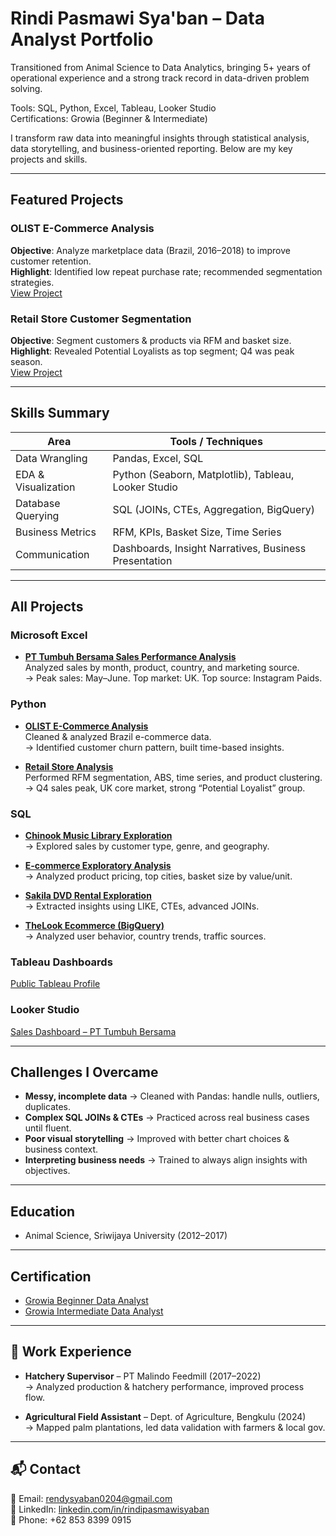 #  Rindi Pasmawi Sya'ban – Data Analyst Portfolio

 Transitioned from Animal Science to Data Analytics, bringing 5+ years of operational experience and a strong track record in data-driven problem solving.

 Tools: SQL, Python, Excel, Tableau, Looker Studio  
 Certifications: Growia (Beginner & Intermediate)  

I transform raw data into meaningful insights through statistical analysis, data storytelling, and business-oriented reporting. Below are my key projects and skills.

---

##  Featured Projects

### OLIST E-Commerce Analysis  
**Objective**: Analyze marketplace data (Brazil, 2016–2018) to improve customer retention.  
**Highlight**: Identified low repeat purchase rate; recommended segmentation strategies.  
[View Project](#OLIST-E-Commerce-Analysis)

###  Retail Store Customer Segmentation  
**Objective**: Segment customers & products via RFM and basket size.  
**Highlight**: Revealed Potential Loyalists as top segment; Q4 was peak season.  
[View Project](#Retail-Store-Analysis)

---

## Skills Summary

| Area                   | Tools / Techniques                                     |
|------------------------|--------------------------------------------------------|
| Data Wrangling         | Pandas, Excel, SQL                                     |
| EDA & Visualization    | Python (Seaborn, Matplotlib), Tableau, Looker Studio   |
| Database Querying      | SQL (JOINs, CTEs, Aggregation, BigQuery)               |
| Business Metrics       | RFM, KPIs, Basket Size, Time Series                    |
| Communication          | Dashboards, Insight Narratives, Business Presentation  |

---

## All Projects

### Microsoft Excel
- **[PT Tumbuh Bersama Sales Performance Analysis](https://github.com/rindi-ps/Data-Analyst-Portfolio/blob/main/PT.%20Tumbuh%20Bersama%20Sales%20Performance%20Analysis.xlsx)**  
  Analyzed sales by month, product, country, and marketing source.  
  → Peak sales: May–June. Top market: UK. Top source: Instagram Paids.

### Python
- **[OLIST E-Commerce Analysis](https://github.com/rindi-ps/Data-Analyst-Portfolio/blob/main/OLIST%20E-Commerce%20Analysis.ipynb)**  
  Cleaned & analyzed Brazil e-commerce data.  
  → Identified customer churn pattern, built time-based insights.

- **[Retail Store Analysis](https://github.com/rindi-ps/Data-Analyst-Portfolio/blob/main/Retail%20Store%20Analysis.ipynb)**  
  Performed RFM segmentation, ABS, time series, and product clustering.  
  → Q4 sales peak, UK core market, strong “Potential Loyalist” group.

### SQL
- **[Chinook Music Library Exploration](https://github.com/rindi-ps/Data-Analyst-Portfolio/blob/main/Chinook%20Music%20Player%20Library%20Data%20Exploration.sql)**  
  → Explored sales by customer type, genre, and geography.

- **[E-commerce Exploratory Analysis](https://github.com/rindi-ps/Data-Analyst-Portfolio/blob/main/Ecommerce%20Data%20Exploratory.sql)**  
  → Analyzed product pricing, top cities, basket size by value/unit.

- **[Sakila DVD Rental Exploration](https://github.com/rindi-ps/Data-Analyst-Portfolio/blob/main/Sakila%20DVD%20Rental%20Store%20Data%20Exploration%20%26%20Analysis.sql)**  
  → Extracted insights using LIKE, CTEs, advanced JOINs.

- **[TheLook Ecommerce (BigQuery)](https://console.cloud.google.com/bigquery?project=citric-nova-446122-q0)**  
  → Analyzed user behavior, country trends, traffic sources.

### Tableau Dashboards  
[Public Tableau Profile](https://public.tableau.com/app/profile/rindi.pasmawi.syaban/vizzes)

### Looker Studio  
[Sales Dashboard – PT Tumbuh Bersama](https://lookerstudio.google.com/u/0/reporting/d7b930fb-8142-48bc-af27-dad4cefd1178/page/oCczE)

---

## Challenges I Overcame

- **Messy, incomplete data** → Cleaned with Pandas: handle nulls, outliers, duplicates.  
- **Complex SQL JOINs & CTEs** → Practiced across real business cases until fluent.  
- **Poor visual storytelling** → Improved with better chart choices & business context.  
- **Interpreting business needs** → Trained to always align insights with objectives.

---

## Education 
-  Animal Science, Sriwijaya University (2012–2017)
  
---
## Certification
-  [Growia Beginner Data Analyst](https://drive.google.com/file/d/1YQudPpjy48RU07eS3D3LFDnsDD2cKDrE/view?usp=sharing)  
-  [Growia Intermediate Data Analyst](https://drive.google.com/file/d/1ihr2_kuTRRTb0YaZdYt7b-WWWRulrMwb/view?usp=sharing)

---

## 🧪 Work Experience

- **Hatchery Supervisor** – PT Malindo Feedmill (2017–2022)  
  → Analyzed production & hatchery performance, improved process flow.  

- **Agricultural Field Assistant** – Dept. of Agriculture, Bengkulu (2024)  
  → Mapped palm plantations, led data validation with farmers & local gov.

---

## 📬 Contact

📧 Email: rendysyaban0204@gmail.com  
🔗 LinkedIn: [linkedin.com/in/rindipasmawisyaban](https://www.linkedin.com/in/rindipasmawisyaban/)  
📱 Phone: +62 853 8399 0915
